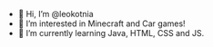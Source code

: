 - 👋 Hi, I’m @leokotnia
- 👀 I’m interested in Minecraft and Car games!
- 🌱 I’m currently learning Java, HTML, CSS and JS.

<!---
leocontiei/leocontiei is a ✨ special ✨ repository because its `README.md` (this file) appears on your GitHub profile.
You can click the Preview link to take a look at your changes.
--->
